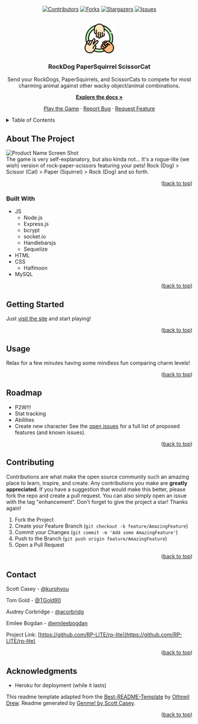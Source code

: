 <div id="top"></div>
<span align="center">

[![Contributors][contributors-shield]][contributors-url] [![Forks][forks-shield]][forks-url] [![Stargazers][stars-shield]][stars-url] [![Issues][issues-shield]][issues-url] 

</span>
<span align="center">

 

</span>
<br />
<div align="center">
<a href="https://github.com/RP-LITE/rp-lite">
<img src="/public/portraits/icons/rock-paper-scissors.png/" alt="Logo" width="80" height="80">
</a>
<h3 align="center">RockDog PaperSquirrel ScissorCat</h3>
<p align="center">

Send your RockDogs, PaperSquirrels, and ScissorCats to compete for most charming animal against other wacky object/animal combinations.


<a href="https://github.com/RP-LITE/rp-lite"><strong>Explore the docs »</strong></a>


<a href="https://rplite.herokuapp.com">Play the Game</a> · <a href="https://github.com/RP-LITE/rp-lite/issues">Report Bug</a> · <a href="https://github.com/RP-LITE/rp-lite/issues">Request Feature</a>
</p>
</div>
<!-- TABLE OF CONTENTS -->
<details>
<summary>Table of Contents</summary>
<ol>
<li>
<a href="#about-the-project">About The Project</a>
<ul>
<li><a href="#built-with">Built With</a></li>
</ul>
</li>
<li>
<a href="#getting-started">Getting Started</a>
</li>
<li><a href="#usage">Usage</a></li>
<li><a href="#roadmap">Roadmap</a></li>
<li><a href="#contributing">Contributing</a></li>
<li><a href="#contact">Contact</a></li>
<li><a href="#acknowledgments">Acknowledgments</a></li>
</ol>
</details>
<!-- ABOUT THE PROJECT -->

## About The Project
![Product Name Screen Shot][product-screenshot]<br>
The game is very self-explanatory, but also kinda not... It's a rogue-lite (we wish) version of rock-paper-scissors featuring your pets! Rock (Dog) > Scissor (Cat) > Paper (Squirrel) > Rock (Dog) and so forth.
<p align="right">(<a href="#top">back to top</a>)</p>

### Built With
- JS
  - Node.js
  - Express.js
  - bcrypt
  - socket.io
  - Handlebarsjs
  - Sequelize
- HTML
- CSS
  - Halfmoon
- MySQL
<p align="right">(<a href="#top">back to top</a>)</p>
<!-- GETTING STARTED -->

## Getting Started
Just [visit the site](https://rplite.herokuapp.com) and start playing!
<p align="right">(<a href="#top">back to top</a>)</p>
<!-- USAGE EXAMPLES -->

## Usage
Relax for a few minutes having some mindless fun comparing charm levels!
<p align="right">(<a href="#top">back to top</a>)</p>
<!-- ROADMAP -->

## Roadmap
- P2W!!!
- Stat tracking
- Abilities
- Create new character
See the [open issues](https://github.com/RP-LITE/rp-lite/issues) for a full list of proposed features (and known issues).
<p align="right">(<a href="#top">back to top</a>)</p>
<!-- CONTRIBUTING -->

## Contributing
Contributions are what make the open source community such an amazing place to learn, inspire, and create. Any contributions you make are **greatly appreciated**.
If you have a suggestion that would make this better, please fork the repo and create a pull request. You can also simply open an issue with the tag "enhancement".
Don't forget to give the project a star! Thanks again!
1. Fork the Project
2. Create your Feature Branch (`git checkout -b feature/AmazingFeature`)
3. Commit your Changes (`git commit -m 'Add some AmazingFeature'`)
4. Push to the Branch (`git push origin feature/AmazingFeature`)
5. Open a Pull Request
<p align="right">(<a href="#top">back to top</a>)</p>
<!-- CONTACT -->

## Contact

Scott Casey - [@kurohyou](https://github.com/Kurohyou)

Tom Gold - [@TGold90](https://github.com/TGold90)

Audrey Corbridge - [@acorbridg](https://github.com/acorbridg)

Emilee Bogdan - [@emileebogdan](https://github.com/emileebogdan)


Project Link: [https://github.com/RP-LITE/rp-lite](https://github.com/RP-LITE/rp-lite)
<p align="right">(<a href="#top">back to top</a>)</p>
<!-- ACKNOWLEDGMENTS -->

## Acknowledgments

- Heroku for deployment (while it lasts)

This readme template adapted from the [Best-README-Template](https://github.com/othneildrew/Best-README-Template/blob/master/BLANK_README.md) by [Othneil Drew](https://github.com/othneildrew). Readme generated by [Genme! by Scott Casey](https://github.com/Kurohyou/genme-SC).

<p align="right">(<a href="#top">back to top</a>)</p>
<!-- MARKDOWN LINKS & IMAGES -->
<!-- https://www.markdownguide.org/basic-syntax/#reference-style-links -->

[contributors-shield]: https://img.shields.io/github/contributors/RP-LITE/rp-lite.svg?style=flat
[contributors-url]: https://github.com/RP-LITE/rp-lite/graphs/contributors
[forks-shield]: https://img.shields.io/github/forks/RP-LITE/rp-lite.svg?style=flat
[forks-url]: https://github.com/RP-LITE/rp-lite/network/members
[stars-shield]: https://img.shields.io/github/stars/RP-LITE/rp-lite.svg?style=flat
[stars-url]: https://github.com/RP-LITE/rp-lite/stargazers
[issues-shield]: https://img.shields.io/github/issues/RP-LITE/rp-lite.svg?style=flat
[issues-url]: https://github.com/RP-LITE/rp-lite/issues
[product-screenshot]: assets/images/screenshot.png